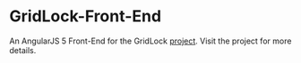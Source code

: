 # GridLock-Front-End
An AngularJS 5 Front-End for the GridLock [project](https://github.com/ryan-beckett/GridLock). Visit the project
for more details.
